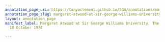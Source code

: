 ```yaml
---
annotation_page_uri: https://tanyaclement.github.io/SGW/annotations/margaret-atwood-at-sir-george-williams-university-the-poetry-series-18-october-1974-canvas-1-audience-member-12.json
annotation_page_slug: margaret-atwood-at-sir-george-williams-university-the-poetry-series-18-october-1974-canvas-1-audience-member-12
layout: annotation_page
manifest_label: Margaret Atwood at Sir George Williams University, The Poetry Series,
  18 October 1974

---
```

